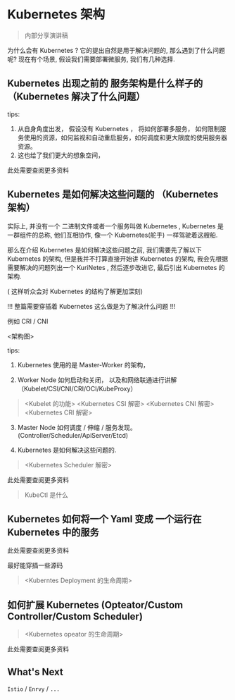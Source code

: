 # Kubernetes 架构

> 内部分享演讲稿

<!-- 由简到繁 -->

为什么会有 Kubernetes ? 它的提出自然是用于解决问题的, 那么遇到了什么问题呢? 现在有个场景, 假设我们需要部署微服务, 我们有几种选择.

## Kubernetes 出现之前的 服务架构是什么样子的（Kubernetes 解决了什么问题）

tips:

1. 从自身角度出发， 假设没有 Kubernetes ， 将如何部署多服务， 如何限制服务使用的资源，如何监视和自动重启服务，如何调度和更大限度的使用服务器资源。
2. 这也给了我们更大的想象空间，

此处需要查阅更多资料


## Kubernetes 是如何解决这些问题的 （Kubernetes 架构）

实际上, 并没有一个 二进制文件或者一个服务叫做 Kubernetes , Kubernetes 是一群组件的总称, 他们互相协作, 像一个 Kubernetes(舵手) 一样驾驶着这艘船.

那么在介绍 Kubernetes 是如何解决这些问题之前, 我们需要先了解以下 Kubernetes 的架构, 但是我并不打算直接开始讲 Kubernetes 的架构, 我会先根据需要解决的问题列出一个 KuriNetes , 然后逐步改进它, 最后引出 Kubernetes 的架构.

( 这样听众会对 Kubernetes 的结构了解更加深刻)



!!! 整篇需要穿插着 Kubernetes 这么做是为了解决什么问题 !!! 

例如 CRI / CNI

<架构图>

<!-- Kubernetes 架构 -->

tips:

1. Kubernetes 使用的是 Master-Worker 的架构，

2.  Worker Node 如何启动和关闭， 以及和网络联通进行讲解 （Kubelet/CSI/CNI/CRI/OCI/KubeProxy）

> <Kubelet 的功能>
> <Kubernetes CSI 解密>
> <Kubernetes CNI 解密>
> <Kubernetes CRI 解密>

3. Master Node 如何调度 / 伸缩 / 服务发现。(Controller/Scheduler/ApiServer/Etcd)

4. Kubernetes 是如何解决这些问题的. 

> <Kubernetes Scheduler 解密>

此处需要查阅更多资料

> KubeCtl 是什么

## Kubernetes 如何将一个 Yaml 变成 一个运行在 Kubernetes 中的服务

此处需要查阅更多资料

最好能穿插一些源码

> <Kuberntes Deployment 的生命周期>

## 如何扩展 Kubernetes (Opteator/Custom Controller/Custom Scheduler)


> <Kubernetes opeator 的生命周期>

此处需要查阅更多资料

## What's Next

`Istio` / `Enrvy` / `...`

